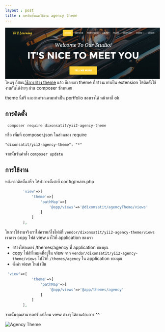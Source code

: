 ```yaml
---
layout : post
title : การติดตั้งและใช้งาน agency theme
---
```

![agency theme](/img/agency-theme-top.png)
ใหนๆ ก็สอน[วิธีการสร้าง theme](/2015/06/20/create-theme-yii2.html) แล้ว ก็เลยเอา theme ที่สร้างมาทำเป็น extension ให้ติดตั้งใช้งานกันได้ง่ายๆ ผ่าน composer ซักหน่อย

theme นี้ฟรี และสามารถเอามาทำเป็น portfolio ของเราได้ หน้าตาก็ ok 

## การติดตั้ง

```
 composer require dixonsatit/yii2-agency-theme
```
หรือ เพิ่มที่ composer.json ในส่วนของ require

```
"dixonsatit/yii2-agency-theme": "*"
```
จากนั้นรันคำสั่ง `composer update`

## การใช้งาน

หลังจากติดตั้งเสร็จ ให้ทำการตั้งค่าที่ config/main.php 

```php
        'view'=>[
            'theme'=>[
                'pathMap'=>[
                    '@app/views'=>'@dixonsatit/agencyTheme/views'
                ]
            ]
        ],
```

ในการใช้งานจริงเราไม่ควรแก้ไขไฟล์ที่ `vendor/dixonsatit/yii2-agency-theme/views` เราควร copy ไฟล์ view มาไว้ที่ application ของเรา

- สร้างโฟลเดอร์ /themes/agency ที่ application ของคุณ
- copy ไฟล์ทั้งหมดที่อยู่ใน view จาก `vendor/dixonsatit/yii2-agency-theme/views` ไปไว้ที่ `/themes/agency` ใน application ของคุณ
- ตั้งค่า view ใหม่ เป็น

```php
 'view'=>[
            'theme'=>[
                'pathMap'=>[
                    '@app/views'=>'@app/themes/agency'
                ]
            ]
        ],
```

จากนั้นคุณสามารถปรับเปลี่ยน view ต่างๆ ได้ตามต้องการ ^^

![Agency Theme](https://github.com/dixonsatit/yii2-agency-theme/raw/master/dist/img/screencapture-yii2-agency-theme.png)